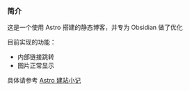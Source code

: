 ### 简介

这是一个使用 Astro 搭建的静态博客，并专为 Obsidian 做了优化

目前实现的功能：

- 内部链接跳转
- 图片正常显示

具体请参考 [Astro 建站小记](src/content/docs/面试/Astro%20建站小记.md)

